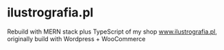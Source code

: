 # ilustrografia.pl

Rebuild with MERN stack plus TypeScript of my shop www.ilustrografia.pl, originally build with Wordpress + WooCommerce